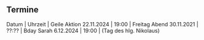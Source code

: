 Termine
-------
Datum      | Uhrzeit | Geile Aktion
22.11.2024 | 19:00   | Freitag Abend
30.11.2021 | ??:??   | Bday Sarah
6.12.2024  | 19:00   | (Tag des hlg. Nikolaus)

